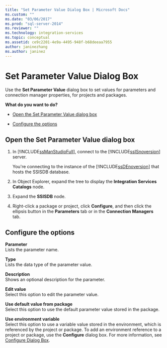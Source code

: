 ```yaml
---
title: "Set Parameter Value Dialog Box | Microsoft Docs"
ms.custom: ""
ms.date: "03/06/2017"
ms.prod: "sql-server-2014"
ms.reviewer: ""
ms.technology: integration-services
ms.topic: conceptual
ms.assetid: ce9c2201-4e9a-4495-948f-b68deeaa7955
author: janinezhang
ms.author: janinez
---
```

# Set Parameter Value Dialog Box
  Use the **Set Parameter Value** dialog box to set values for parameters and connection manager properties, for projects and packages.  
  
 **What do you want to do?**  
  
-   [Open the Set Parameter Value dialog box](#open_dialog)  
  
-   [Configure the options](#option)  
  
##  <a name="open_dialog"></a> Open the Set Parameter Value dialog box  
  
1.  In [!INCLUDE[ssManStudioFull](../../includes/ssmanstudiofull-md.md)], connect to the [!INCLUDE[ssISnoversion](../../includes/ssisnoversion-md.md)] server.  
  
     You're connecting to the instance of the [!INCLUDE[ssDEnoversion](../../includes/ssdenoversion-md.md)] that hosts the SSISDB database.  
  
2.  In Object Explorer, expand the tree to display the **Integration Services Catalogs** node.  
  
3.  Expand the **SSISDB** node.  
  
4.  Right-click a package or project, click **Configure**, and then click the ellipsis button in the **Parameters** tab or in the **Connection Managers** tab.  
  
##  <a name="option"></a> Configure the options  
 **Parameter**  
 Lists the parameter name.  
  
 **Type**  
 Lists the data type of the parameter value.  
  
 **Description**  
 Shows an optional description for the parameter.  
  
 **Edit value**  
 Select this option to edit the parameter value.  
  
 **Use default value from package**  
 Select this option to use the default parameter value stored in the package.  
  
 **Use environment variable**  
 Select this option to use a variable value stored in the environment, which is referenced by the project or package. To add an environment reference to a project or package, use the **Configure** dialog box. For more information, see [Configure Dialog Box](configure-dialog-box.md).  
  
  

